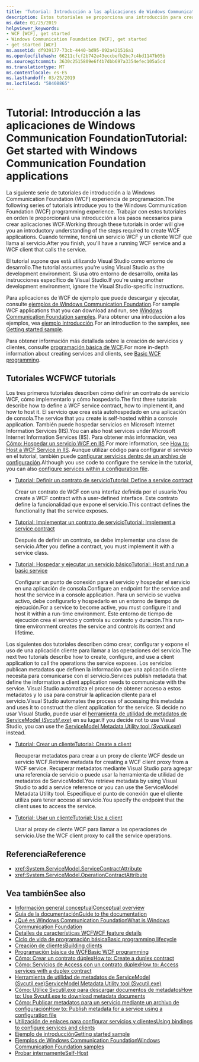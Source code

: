 ```yaml
---
title: 'Tutorial: Introducción a las aplicaciones de Windows Communication Foundation'
description: Estos tutoriales se proporciona una introducción para crear aplicaciones de WCF.
ms.date: 01/25/2019
helpviewer_keywords:
- WCF [WCF], get started
- Windows Communication Foundation [WCF], get started
- get started [WCF]
ms.assetid: df939177-73cb-4440-bd95-092a421516a1
ms.openlocfilehash: 66211cfcf2b742e43eccbefb2bc7c4bd1147b05b
ms.sourcegitcommit: 3630c2515809e6f4b7dbb697a3354efec105a5cd
ms.translationtype: MT
ms.contentlocale: es-ES
ms.lasthandoff: 03/25/2019
ms.locfileid: "58408865"
---
```

# <a name="tutorial-get-started-with-windows-communication-foundation-applications"></a><span data-ttu-id="b4e8e-103">Tutorial: Introducción a las aplicaciones de Windows Communication Foundation</span><span class="sxs-lookup"><span data-stu-id="b4e8e-103">Tutorial: Get started with Windows Communication Foundation applications</span></span>
<span data-ttu-id="b4e8e-104">La siguiente serie de tutoriales de introducción a la Windows Communication Foundation (WCF) experiencia de programación.</span><span class="sxs-lookup"><span data-stu-id="b4e8e-104">The following series of tutorials introduce you to the Windows Communication Foundation (WCF) programming experience.</span></span> <span data-ttu-id="b4e8e-105">Trabajar con estos tutoriales en orden le proporcionará una introducción a los pasos necesarios para crear aplicaciones WCF.</span><span class="sxs-lookup"><span data-stu-id="b4e8e-105">Working through these tutorials in order will give you an introductory understanding of the steps required to create WCF applications.</span></span> <span data-ttu-id="b4e8e-106">Cuando termine, tendrá un servicio WCF y un cliente WCF que llama al servicio.</span><span class="sxs-lookup"><span data-stu-id="b4e8e-106">After you finish, you'll have a running WCF service and a WCF client that calls the service.</span></span> 

<span data-ttu-id="b4e8e-107">El tutorial supone que está utilizando Visual Studio como entorno de desarrollo.</span><span class="sxs-lookup"><span data-stu-id="b4e8e-107">The tutorial assumes you're using Visual Studio as the development environment.</span></span> <span data-ttu-id="b4e8e-108">Si usa otro entorno de desarrollo, omita las instrucciones específico de Visual Studio.</span><span class="sxs-lookup"><span data-stu-id="b4e8e-108">If you're using another development environment, ignore the Visual Studio-specific instructions.</span></span> 

<span data-ttu-id="b4e8e-109">Para aplicaciones de WCF de ejemplo que puede descargar y ejecutar, consulte [ejemplos de Windows Communication Foundation](samples/index.md).</span><span class="sxs-lookup"><span data-stu-id="b4e8e-109">For sample WCF applications that you can download and run, see [Windows Communication Foundation samples](samples/index.md).</span></span> <span data-ttu-id="b4e8e-110">Para obtener una introducción a los ejemplos, vea [ejemplo Introducción](samples/getting-started-sample.md).</span><span class="sxs-lookup"><span data-stu-id="b4e8e-110">For an introduction to the samples, see [Getting started sample](samples/getting-started-sample.md).</span></span>

<span data-ttu-id="b4e8e-111">Para obtener información más detallada sobre la creación de servicios y clientes, consulte [programación básica de WCF](basic-wcf-programming.md).</span><span class="sxs-lookup"><span data-stu-id="b4e8e-111">For more in-depth information about creating services and clients, see [Basic WCF programming](basic-wcf-programming.md).</span></span>

## <a name="wcf-tutorials"></a><span data-ttu-id="b4e8e-112">Tutoriales WCF</span><span class="sxs-lookup"><span data-stu-id="b4e8e-112">WCF tutorials</span></span>

<span data-ttu-id="b4e8e-113">Los tres primeros tutoriales describen cómo definir un contrato de servicio WCF, cómo implementarlo y cómo hospedarlo.</span><span class="sxs-lookup"><span data-stu-id="b4e8e-113">The first three tutorials describe how to define a WCF service contract, how to implement it, and how to host it.</span></span> <span data-ttu-id="b4e8e-114">El servicio que crea está autohospedado en una aplicación de consola.</span><span class="sxs-lookup"><span data-stu-id="b4e8e-114">The service that you create is self-hosted within a console application.</span></span> <span data-ttu-id="b4e8e-115">También puede hospedar servicios en Microsoft Internet Information Services (IIS).</span><span class="sxs-lookup"><span data-stu-id="b4e8e-115">You can also host services under Microsoft Internet Information Services (IIS).</span></span> <span data-ttu-id="b4e8e-116">Para obtener más información, vea [Cómo: Hospedar un servicio WCF en IIS](feature-details/how-to-host-a-wcf-service-in-iis.md).</span><span class="sxs-lookup"><span data-stu-id="b4e8e-116">For more information, see [How to: Host a WCF Service in IIS](feature-details/how-to-host-a-wcf-service-in-iis.md).</span></span> <span data-ttu-id="b4e8e-117">Aunque utilizar código para configurar el servicio en el tutorial, también puede [configurar servicios dentro de un archivo de configuración](configuring-services-using-configuration-files.md).</span><span class="sxs-lookup"><span data-stu-id="b4e8e-117">Although you use code to configure the service in the tutorial, you can also [configure services within a configuration file](configuring-services-using-configuration-files.md).</span></span> 

- [<span data-ttu-id="b4e8e-118">Tutorial: Definir un contrato de servicio</span><span class="sxs-lookup"><span data-stu-id="b4e8e-118">Tutorial: Define a service contract</span></span>](how-to-define-a-wcf-service-contract.md)

    <span data-ttu-id="b4e8e-119">Crear un contrato de WCF con una interfaz definida por el usuario.</span><span class="sxs-lookup"><span data-stu-id="b4e8e-119">You create a WCF contract with a user-defined interface.</span></span> <span data-ttu-id="b4e8e-120">Este contrato define la funcionalidad que expone el servicio.</span><span class="sxs-lookup"><span data-stu-id="b4e8e-120">This contract defines the functionality that the service exposes.</span></span>

- [<span data-ttu-id="b4e8e-121">Tutorial: Implementar un contrato de servicio</span><span class="sxs-lookup"><span data-stu-id="b4e8e-121">Tutorial: Implement a service contract</span></span>](how-to-implement-a-wcf-contract.md)

    <span data-ttu-id="b4e8e-122">Después de definir un contrato, se debe implementar una clase de servicio.</span><span class="sxs-lookup"><span data-stu-id="b4e8e-122">After you define a contract, you must implement it with a service class.</span></span>

- [<span data-ttu-id="b4e8e-123">Tutorial: Hospedar y ejecutar un servicio básico</span><span class="sxs-lookup"><span data-stu-id="b4e8e-123">Tutorial: Host and run a basic service</span></span>](how-to-host-and-run-a-basic-wcf-service.md)

    <span data-ttu-id="b4e8e-124">Configurar un punto de conexión para el servicio y hospedar el servicio en una aplicación de consola.</span><span class="sxs-lookup"><span data-stu-id="b4e8e-124">Configure an endpoint for the service and host the service in a console application.</span></span> <span data-ttu-id="b4e8e-125">Para un servicio se vuelva activo, debe configurarlo y hospedarlo en un entorno de tiempo de ejecución.</span><span class="sxs-lookup"><span data-stu-id="b4e8e-125">For a service to become active, you must configure it and host it within a run-time environment.</span></span> <span data-ttu-id="b4e8e-126">Este entorno de tiempo de ejecución crea el servicio y controla su contexto y duración.</span><span class="sxs-lookup"><span data-stu-id="b4e8e-126">This run-time environment creates the service and controls its context and lifetime.</span></span>

<span data-ttu-id="b4e8e-127">Los siguientes dos tutoriales describen cómo crear, configurar y expone el uso de una aplicación cliente para llamar a las operaciones del servicio.</span><span class="sxs-lookup"><span data-stu-id="b4e8e-127">The next two tutorials describe how to create, configure, and use a client application to call the operations the service exposes.</span></span> <span data-ttu-id="b4e8e-128">Los servicios publican metadatos que definen la información que una aplicación cliente necesita para comunicarse con el servicio.</span><span class="sxs-lookup"><span data-stu-id="b4e8e-128">Services publish metadata that define the information a client application needs to communicate with the service.</span></span> <span data-ttu-id="b4e8e-129">Visual Studio automatiza el proceso de obtener acceso a estos metadatos y lo usa para construir la aplicación cliente para el servicio.</span><span class="sxs-lookup"><span data-stu-id="b4e8e-129">Visual Studio automates the process of accessing this metadata and uses it to construct the client application for the service.</span></span> <span data-ttu-id="b4e8e-130">Si decide no usar Visual Studio, puede usar el [herramienta de utilidad de metadatos de ServiceModel (*Svcutil.exe*)](servicemodel-metadata-utility-tool-svcutil-exe.md) en su lugar.</span><span class="sxs-lookup"><span data-stu-id="b4e8e-130">If you decide not to use Visual Studio, you can use the [ServiceModel Metadata Utility tool (*Svcutil.exe*)](servicemodel-metadata-utility-tool-svcutil-exe.md) instead.</span></span>

- [<span data-ttu-id="b4e8e-131">Tutorial: Crear un cliente</span><span class="sxs-lookup"><span data-stu-id="b4e8e-131">Tutorial: Create a client</span></span>](how-to-create-a-wcf-client.md)

    <span data-ttu-id="b4e8e-132">Recuperar metadatos para crear a un proxy de cliente WCF desde un servicio WCF.</span><span class="sxs-lookup"><span data-stu-id="b4e8e-132">Retrieve metadata for creating a WCF client proxy from a WCF service.</span></span> <span data-ttu-id="b4e8e-133">Recuperar metadatos mediante Visual Studio para agregar una referencia de servicio o puede usar la herramienta de utilidad de metadatos de ServiceModel.</span><span class="sxs-lookup"><span data-stu-id="b4e8e-133">You retrieve metadata by using Visual Studio to add a service reference or you can use the ServiceModel Metadata Utility tool.</span></span> <span data-ttu-id="b4e8e-134">Especifique el punto de conexión que el cliente utiliza para tener acceso al servicio.</span><span class="sxs-lookup"><span data-stu-id="b4e8e-134">You specify the endpoint that the client uses to access the service.</span></span>

- [<span data-ttu-id="b4e8e-135">Tutorial: Usar un cliente</span><span class="sxs-lookup"><span data-stu-id="b4e8e-135">Tutorial: Use a client</span></span>](how-to-use-a-wcf-client.md)

    <span data-ttu-id="b4e8e-136">Usar al proxy de cliente WCF para llamar a las operaciones de servicio.</span><span class="sxs-lookup"><span data-stu-id="b4e8e-136">Use the WCF client proxy to call the service operations.</span></span>

## <a name="reference"></a><span data-ttu-id="b4e8e-137">Referencia</span><span class="sxs-lookup"><span data-stu-id="b4e8e-137">Reference</span></span>

- <xref:System.ServiceModel.ServiceContractAttribute>
- <xref:System.ServiceModel.OperationContractAttribute>

## <a name="see-also"></a><span data-ttu-id="b4e8e-138">Vea también</span><span class="sxs-lookup"><span data-stu-id="b4e8e-138">See also</span></span>

- [<span data-ttu-id="b4e8e-139">Información general conceptual</span><span class="sxs-lookup"><span data-stu-id="b4e8e-139">Conceptual overview</span></span>](conceptual-overview.md)
- [<span data-ttu-id="b4e8e-140">Guía de la documentación</span><span class="sxs-lookup"><span data-stu-id="b4e8e-140">Guide to the documentation</span></span>](guide-to-the-documentation.md)
- [<span data-ttu-id="b4e8e-141">¿Qué es Windows Communication Foundation</span><span class="sxs-lookup"><span data-stu-id="b4e8e-141">What is Windows Communication Foundation</span></span>](whats-wcf.md)
- [<span data-ttu-id="b4e8e-142">Detalles de características WCF</span><span class="sxs-lookup"><span data-stu-id="b4e8e-142">WCF feature details</span></span>](feature-details/index.md)
- [<span data-ttu-id="b4e8e-143">Ciclo de vida de programación básica</span><span class="sxs-lookup"><span data-stu-id="b4e8e-143">Basic programming lifecycle</span></span>](basic-programming-lifecycle.md)
- [<span data-ttu-id="b4e8e-144">Creación de clientes</span><span class="sxs-lookup"><span data-stu-id="b4e8e-144">Building clients</span></span>](building-clients.md)
- [<span data-ttu-id="b4e8e-145">Programación básica de WCF</span><span class="sxs-lookup"><span data-stu-id="b4e8e-145">Basic WCF programming</span></span>](basic-wcf-programming.md)
- [<span data-ttu-id="b4e8e-146">Cómo: Crear un contrato dúplex</span><span class="sxs-lookup"><span data-stu-id="b4e8e-146">How to: Create a duplex contract</span></span>](feature-details/how-to-create-a-duplex-contract.md)
- [<span data-ttu-id="b4e8e-147">Cómo: Servicios de Access con un contrato dúplex</span><span class="sxs-lookup"><span data-stu-id="b4e8e-147">How to: Access services with a duplex contract</span></span>](feature-details/how-to-access-services-with-a-duplex-contract.md)
- [<span data-ttu-id="b4e8e-148">Herramienta de utilidad de metadatos de ServiceModel (Svcutil.exe)</span><span class="sxs-lookup"><span data-stu-id="b4e8e-148">ServiceModel Metadata Utility tool (Svcutil.exe)</span></span>](servicemodel-metadata-utility-tool-svcutil-exe.md)
- [<span data-ttu-id="b4e8e-149">Cómo: Utilice Svcutil.exe para descargar documentos de metadatos</span><span class="sxs-lookup"><span data-stu-id="b4e8e-149">How to: Use Svcutil.exe to download metadata documents</span></span>](feature-details/how-to-use-svcutil-exe-to-download-metadata-documents.md)
- [<span data-ttu-id="b4e8e-150">Cómo: Publicar metadatos para un servicio mediante un archivo de configuración</span><span class="sxs-lookup"><span data-stu-id="b4e8e-150">How to: Publish metadata for a service using a configuration file</span></span>](feature-details/how-to-publish-metadata-for-a-service-using-a-configuration-file.md)
- [<span data-ttu-id="b4e8e-151">Utilización de enlaces para configurar servicios y clientes</span><span class="sxs-lookup"><span data-stu-id="b4e8e-151">Using bindings to configure services and clients</span></span>](using-bindings-to-configure-services-and-clients.md)
- [<span data-ttu-id="b4e8e-152">Ejemplo de introducción</span><span class="sxs-lookup"><span data-stu-id="b4e8e-152">Getting started sample</span></span>](samples/getting-started-sample.md)
- [<span data-ttu-id="b4e8e-153">Ejemplos de Windows Communication Foundation</span><span class="sxs-lookup"><span data-stu-id="b4e8e-153">Windows Communication Foundation samples</span></span>](samples/index.md)
- [<span data-ttu-id="b4e8e-154">Probar internamente</span><span class="sxs-lookup"><span data-stu-id="b4e8e-154">Self-Host</span></span>](samples/self-host.md)


